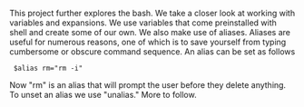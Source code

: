 This project further explores the bash. We take a closer look at working with variables and expansions. We use variables that come preinstalled with shell and create some of our own. We also make use of
aliases. Aliases are useful for numerous reasons, one of which is to save yourself from typing cumbersome or obscure command sequence. An alias can be set as follows 

	 $alias rm="rm -i"

Now "rm" is an alias that will prompt the user before they delete anything. To unset an alias we use "unalias." More to follow.